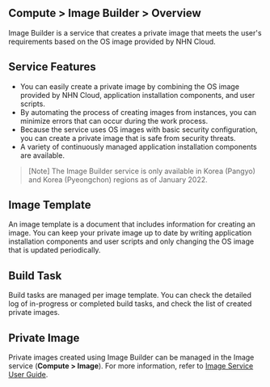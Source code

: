 ## Compute > Image Builder > Overview

Image Builder is a service that creates a private image that meets the user's requirements based on the OS image provided by NHN Cloud.

## Service Features
* You can easily create a private image by combining the OS image provided by NHN Cloud, application installation components, and user scripts.
* By automating the process of creating images from instances, you can minimize errors that can occur during the work process.
* Because the service uses OS images with basic security configuration, you can create a private image that is safe from security threats.
* A variety of continuously managed application installation components are available.

> [Note]
> The Image Builder service is only available in Korea (Pangyo) and Korea (Pyeongchon) regions as of January 2022.

## Image Template
An image template is a document that includes information for creating an image. You can keep your private image up to date by writing application installation components and user scripts and only changing the OS image that is updated periodically.

## Build Task
Build tasks are managed per image template. You can check the detailed log of in-progress or completed build tasks, and check the list of created private images.

## Private Image
Private images created using Image Builder can be managed in the Image service (**Compute > Image**). For more information, refer to [Image Service User Guide](/Compute/Image/en/overview/).
